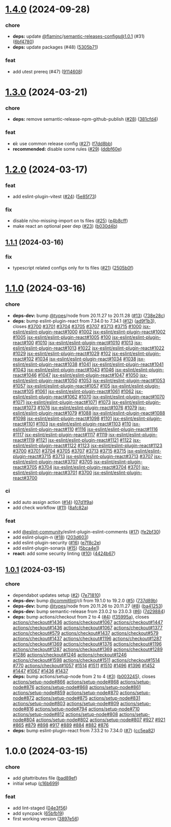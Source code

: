# [1.4.0](https://github.com/capitnflam/eslint-plugin/compare/v1.3.0...v1.4.0) (2024-09-28)


### chore

* **deps:** update [@flaminc](https://github.com/flaminc)/semantic-releases-configs@1.0.1 (#31) ([6bf4780](https://github.com/capitnflam/eslint-plugin/commit/6bf47808b88a23fe8eef16ca1d35266c62bbe644))
* **deps:** update packages (#48) ([5305b71](https://github.com/capitnflam/eslint-plugin/commit/5305b71bb7e1c0b20213e27177e76daf084c2874))


### feat

* add utest prereq (#47) ([9114608](https://github.com/capitnflam/eslint-plugin/commit/91146080bab8560c1e3dd43ae22d994a2e07916e))

# [1.3.0](https://github.com/capitnflam/eslint-plugin/compare/v1.2.0...v1.3.0) (2024-03-21)


### chore

* **deps:** remove semantic-release-npm-github-publish ([#28](https://github.com/capitnflam/eslint-plugin/issues/28)) ([381cfd4](https://github.com/capitnflam/eslint-plugin/commit/381cfd4123772f9c0735e8c1085a3dd2c77c50d7))


### feat

* **ci:** use common release config ([#27](https://github.com/capitnflam/eslint-plugin/issues/27)) ([f7dd8bb](https://github.com/capitnflam/eslint-plugin/commit/f7dd8bb5a93a99ebd674b5d6d4a22fabdb6a1833))
* **recommended:** disable some rules ([#29](https://github.com/capitnflam/eslint-plugin/issues/29)) ([ddbf60e](https://github.com/capitnflam/eslint-plugin/commit/ddbf60e30f4f180d2e26c89f39d96a7468a046ea))

# [1.2.0](https://github.com/capitnflam/eslint-plugin/compare/v1.1.1...v1.2.0) (2024-03-17)


### feat

* add eslint-plugin-vitest ([#24](https://github.com/capitnflam/eslint-plugin/issues/24)) ([5e85f73](https://github.com/capitnflam/eslint-plugin/commit/5e85f73db0b331d139b92e5734e5b323995a575c))


### fix

* disable n/no-missing-import on ts files ([#25](https://github.com/capitnflam/eslint-plugin/issues/25)) ([e4b8cff](https://github.com/capitnflam/eslint-plugin/commit/e4b8cffdfef0f07fe736aba5cfed4b4857eb6f37))
* make react an optional peer dep ([#23](https://github.com/capitnflam/eslint-plugin/issues/23)) ([b030d4b](https://github.com/capitnflam/eslint-plugin/commit/b030d4b3ee7e35aa694e0d7c84142c368651d41d))

## [1.1.1](https://github.com/capitnflam/eslint-plugin/compare/v1.1.0...v1.1.1) (2024-03-16)


### fix

* typescript related configs only for ts files ([#21](https://github.com/capitnflam/eslint-plugin/issues/21)) ([2505b0f](https://github.com/capitnflam/eslint-plugin/commit/2505b0fada8260bd0a4829cbff2605e26f202f99))

# [1.1.0](https://github.com/capitnflam/eslint-plugin/compare/v1.0.1...v1.1.0) (2024-03-16)


### chore

* **deps-dev:** bump [@types](https://github.com/types)/node from 20.11.27 to 20.11.28 ([#13](https://github.com/capitnflam/eslint-plugin/issues/13)) ([738e28c](https://github.com/capitnflam/eslint-plugin/commit/738e28cc2586fb29c0dc277b6c9c5d45d334d349))
* **deps:** bump eslint-plugin-react from 7.34.0 to 7.34.1 ([#12](https://github.com/capitnflam/eslint-plugin/issues/12)) ([ad9f1b3](https://github.com/capitnflam/eslint-plugin/commit/ad9f1b30edc6236f7ec7649b0b251f735644e4dc)), closes [#3700](https://github.com/capitnflam/eslint-plugin/issues/3700) [#3701](https://github.com/capitnflam/eslint-plugin/issues/3701) [#3704](https://github.com/capitnflam/eslint-plugin/issues/3704) [#3705](https://github.com/capitnflam/eslint-plugin/issues/3705) [#3707](https://github.com/capitnflam/eslint-plugin/issues/3707) [#3713](https://github.com/capitnflam/eslint-plugin/issues/3713) [#3715](https://github.com/capitnflam/eslint-plugin/issues/3715) [#1000](https://github.com/capitnflam/eslint-plugin/issues/1000) [jsx-eslint/eslint-plugin-react#1000](https://github.com/jsx-eslint/eslint-plugin-react/issues/1000) [#1002](https://github.com/capitnflam/eslint-plugin/issues/1002) [jsx-eslint/eslint-plugin-react#1002](https://github.com/jsx-eslint/eslint-plugin-react/issues/1002) [#1005](https://github.com/capitnflam/eslint-plugin/issues/1005) [jsx-eslint/eslint-plugin-react#1005](https://github.com/jsx-eslint/eslint-plugin-react/issues/1005) [#100](https://github.com/capitnflam/eslint-plugin/issues/100) [jsx-eslint/eslint-plugin-react#100](https://github.com/jsx-eslint/eslint-plugin-react/issues/100) [#1010](https://github.com/capitnflam/eslint-plugin/issues/1010) [jsx-eslint/eslint-plugin-react#1010](https://github.com/jsx-eslint/eslint-plugin-react/issues/1010) [#1013](https://github.com/capitnflam/eslint-plugin/issues/1013) [jsx-eslint/eslint-plugin-react#1013](https://github.com/jsx-eslint/eslint-plugin-react/issues/1013) [#1022](https://github.com/capitnflam/eslint-plugin/issues/1022) [jsx-eslint/eslint-plugin-react#1022](https://github.com/jsx-eslint/eslint-plugin-react/issues/1022) [#1029](https://github.com/capitnflam/eslint-plugin/issues/1029) [jsx-eslint/eslint-plugin-react#1029](https://github.com/jsx-eslint/eslint-plugin-react/issues/1029) [#102](https://github.com/capitnflam/eslint-plugin/issues/102) [jsx-eslint/eslint-plugin-react#102](https://github.com/jsx-eslint/eslint-plugin-react/issues/102) [#1034](https://github.com/capitnflam/eslint-plugin/issues/1034) [jsx-eslint/eslint-plugin-react#1034](https://github.com/jsx-eslint/eslint-plugin-react/issues/1034) [#1038](https://github.com/capitnflam/eslint-plugin/issues/1038) [jsx-eslint/eslint-plugin-react#1038](https://github.com/jsx-eslint/eslint-plugin-react/issues/1038) [#1041](https://github.com/capitnflam/eslint-plugin/issues/1041) [jsx-eslint/eslint-plugin-react#1041](https://github.com/jsx-eslint/eslint-plugin-react/issues/1041) [#1043](https://github.com/capitnflam/eslint-plugin/issues/1043) [jsx-eslint/eslint-plugin-react#1043](https://github.com/jsx-eslint/eslint-plugin-react/issues/1043) [#1046](https://github.com/capitnflam/eslint-plugin/issues/1046) [jsx-eslint/eslint-plugin-react#1046](https://github.com/jsx-eslint/eslint-plugin-react/issues/1046) [#1047](https://github.com/capitnflam/eslint-plugin/issues/1047) [jsx-eslint/eslint-plugin-react#1047](https://github.com/jsx-eslint/eslint-plugin-react/issues/1047) [#1050](https://github.com/capitnflam/eslint-plugin/issues/1050) [jsx-eslint/eslint-plugin-react#1050](https://github.com/jsx-eslint/eslint-plugin-react/issues/1050) [#1053](https://github.com/capitnflam/eslint-plugin/issues/1053) [jsx-eslint/eslint-plugin-react#1053](https://github.com/jsx-eslint/eslint-plugin-react/issues/1053) [#1057](https://github.com/capitnflam/eslint-plugin/issues/1057) [jsx-eslint/eslint-plugin-react#1057](https://github.com/jsx-eslint/eslint-plugin-react/issues/1057) [#105](https://github.com/capitnflam/eslint-plugin/issues/105) [jsx-eslint/eslint-plugin-react#105](https://github.com/jsx-eslint/eslint-plugin-react/issues/105) [#1061](https://github.com/capitnflam/eslint-plugin/issues/1061) [jsx-eslint/eslint-plugin-react#1061](https://github.com/jsx-eslint/eslint-plugin-react/issues/1061) [#1062](https://github.com/capitnflam/eslint-plugin/issues/1062) [jsx-eslint/eslint-plugin-react#1062](https://github.com/jsx-eslint/eslint-plugin-react/issues/1062) [#1070](https://github.com/capitnflam/eslint-plugin/issues/1070) [jsx-eslint/eslint-plugin-react#1070](https://github.com/jsx-eslint/eslint-plugin-react/issues/1070) [#1071](https://github.com/capitnflam/eslint-plugin/issues/1071) [jsx-eslint/eslint-plugin-react#1071](https://github.com/jsx-eslint/eslint-plugin-react/issues/1071) [#1073](https://github.com/capitnflam/eslint-plugin/issues/1073) [jsx-eslint/eslint-plugin-react#1073](https://github.com/jsx-eslint/eslint-plugin-react/issues/1073) [#1076](https://github.com/capitnflam/eslint-plugin/issues/1076) [jsx-eslint/eslint-plugin-react#1076](https://github.com/jsx-eslint/eslint-plugin-react/issues/1076) [#1079](https://github.com/capitnflam/eslint-plugin/issues/1079) [jsx-eslint/eslint-plugin-react#1079](https://github.com/jsx-eslint/eslint-plugin-react/issues/1079) [#1088](https://github.com/capitnflam/eslint-plugin/issues/1088) [jsx-eslint/eslint-plugin-react#1088](https://github.com/jsx-eslint/eslint-plugin-react/issues/1088) [#1098](https://github.com/capitnflam/eslint-plugin/issues/1098) [jsx-eslint/eslint-plugin-react#1098](https://github.com/jsx-eslint/eslint-plugin-react/issues/1098) [#1101](https://github.com/capitnflam/eslint-plugin/issues/1101) [jsx-eslint/eslint-plugin-react#1101](https://github.com/jsx-eslint/eslint-plugin-react/issues/1101) [#1103](https://github.com/capitnflam/eslint-plugin/issues/1103) [jsx-eslint/eslint-plugin-react#1103](https://github.com/jsx-eslint/eslint-plugin-react/issues/1103) [#110](https://github.com/capitnflam/eslint-plugin/issues/110) [jsx-eslint/eslint-plugin-react#110](https://github.com/jsx-eslint/eslint-plugin-react/issues/110) [#1116](https://github.com/capitnflam/eslint-plugin/issues/1116) [jsx-eslint/eslint-plugin-react#1116](https://github.com/jsx-eslint/eslint-plugin-react/issues/1116) [#1117](https://github.com/capitnflam/eslint-plugin/issues/1117) [jsx-eslint/eslint-plugin-react#1117](https://github.com/jsx-eslint/eslint-plugin-react/issues/1117) [#1119](https://github.com/capitnflam/eslint-plugin/issues/1119) [jsx-eslint/eslint-plugin-react#1119](https://github.com/jsx-eslint/eslint-plugin-react/issues/1119) [#1121](https://github.com/capitnflam/eslint-plugin/issues/1121) [jsx-eslint/eslint-plugin-react#1121](https://github.com/jsx-eslint/eslint-plugin-react/issues/1121) [#1122](https://github.com/capitnflam/eslint-plugin/issues/1122) [jsx-eslint/eslint-plugin-react#1122](https://github.com/jsx-eslint/eslint-plugin-react/issues/1122) [#1123](https://github.com/capitnflam/eslint-plugin/issues/1123) [jsx-eslint/eslint-plugin-react#1123](https://github.com/jsx-eslint/eslint-plugin-react/issues/1123) [#3700](https://github.com/capitnflam/eslint-plugin/issues/3700) [#3701](https://github.com/capitnflam/eslint-plugin/issues/3701) [#3704](https://github.com/capitnflam/eslint-plugin/issues/3704) [#3705](https://github.com/capitnflam/eslint-plugin/issues/3705) [#3707](https://github.com/capitnflam/eslint-plugin/issues/3707) [#3713](https://github.com/capitnflam/eslint-plugin/issues/3713) [#3715](https://github.com/capitnflam/eslint-plugin/issues/3715) [#3715](https://github.com/capitnflam/eslint-plugin/issues/3715) [jsx-eslint/eslint-plugin-react#3715](https://github.com/jsx-eslint/eslint-plugin-react/issues/3715) [#3713](https://github.com/capitnflam/eslint-plugin/issues/3713) [jsx-eslint/eslint-plugin-react#3713](https://github.com/jsx-eslint/eslint-plugin-react/issues/3713) [#3707](https://github.com/capitnflam/eslint-plugin/issues/3707) [jsx-eslint/eslint-plugin-react#3707](https://github.com/jsx-eslint/eslint-plugin-react/issues/3707) [#3705](https://github.com/capitnflam/eslint-plugin/issues/3705) [jsx-eslint/eslint-plugin-react#3705](https://github.com/jsx-eslint/eslint-plugin-react/issues/3705) [#3704](https://github.com/capitnflam/eslint-plugin/issues/3704) [jsx-eslint/eslint-plugin-react#3704](https://github.com/jsx-eslint/eslint-plugin-react/issues/3704) [#3701](https://github.com/capitnflam/eslint-plugin/issues/3701) [jsx-eslint/eslint-plugin-react#3701](https://github.com/jsx-eslint/eslint-plugin-react/issues/3701) [#3700](https://github.com/capitnflam/eslint-plugin/issues/3700) [jsx-eslint/eslint-plugin-react#3700](https://github.com/jsx-eslint/eslint-plugin-react/issues/3700)


### ci

* add auto assign action ([#14](https://github.com/capitnflam/eslint-plugin/issues/14)) ([07d1f9a](https://github.com/capitnflam/eslint-plugin/commit/07d1f9a40cbfe6496af40ebdb42a57136e2ad1a0))
* add check workflow ([#11](https://github.com/capitnflam/eslint-plugin/issues/11)) ([8afc82a](https://github.com/capitnflam/eslint-plugin/commit/8afc82a7ee5de0fada0bdca266f5575eb2eab1e9))


### feat

* add [@eslint-community](https://github.com/eslint-community)/eslint-plugin-eslint-comments ([#17](https://github.com/capitnflam/eslint-plugin/issues/17)) ([fe2bf30](https://github.com/capitnflam/eslint-plugin/commit/fe2bf30b5f90914deacec90dba8f1b173cf5de60))
* add eslint-plugin-n ([#18](https://github.com/capitnflam/eslint-plugin/issues/18)) ([203d603](https://github.com/capitnflam/eslint-plugin/commit/203d603baa9563d6c958cc088ee11d6b2c36828c))
* add eslint-plugin-security ([#16](https://github.com/capitnflam/eslint-plugin/issues/16)) ([e7f8c2e](https://github.com/capitnflam/eslint-plugin/commit/e7f8c2ed4e898774f94ab4d6c807960b0f542d10))
* add eslint-plugin-sonarjs ([#15](https://github.com/capitnflam/eslint-plugin/issues/15)) ([5bca4e1](https://github.com/capitnflam/eslint-plugin/commit/5bca4e1c43985fc01c820471585408e41fc74e1f))
* **react:** add some security linting ([#10](https://github.com/capitnflam/eslint-plugin/issues/10)) ([4424b67](https://github.com/capitnflam/eslint-plugin/commit/4424b6799ad0946092d9adf6d96973261fa1ac77))

## [1.0.1](https://github.com/capitnflam/eslint-plugin/compare/v1.0.0...v1.0.1) (2024-03-15)


### chore

* dependabot updates setup ([#2](https://github.com/capitnflam/eslint-plugin/issues/2)) ([7e71810](https://github.com/capitnflam/eslint-plugin/commit/7e71810a45b8bfa5de3930fb78816f47a50c141a))
* **deps-dev:** bump [@commitlint](https://github.com/commitlint)/cli from 19.1.0 to 19.2.0 ([#5](https://github.com/capitnflam/eslint-plugin/issues/5)) ([737d89b](https://github.com/capitnflam/eslint-plugin/commit/737d89b6c46ec7cb92df1122731bcff95e5a448d))
* **deps-dev:** bump [@types](https://github.com/types)/node from 20.11.26 to 20.11.27 ([#8](https://github.com/capitnflam/eslint-plugin/issues/8)) ([ba41253](https://github.com/capitnflam/eslint-plugin/commit/ba41253b16f4d61859c7221982d857ebe6bbe725))
* **deps-dev:** bump semantic-release from 23.0.2 to 23.0.3 ([#6](https://github.com/capitnflam/eslint-plugin/issues/6)) ([7d29884](https://github.com/capitnflam/eslint-plugin/commit/7d29884847d7623000d201f946bdb9b2f0ec8d28))
* **deps:** bump actions/checkout from 2 to 4 ([#4](https://github.com/capitnflam/eslint-plugin/issues/4)) ([f35995a](https://github.com/capitnflam/eslint-plugin/commit/f35995a356122bce61baa86ae797259e943ddc74)), closes [actions/checkout#1436](https://github.com/actions/checkout/issues/1436) [actions/checkout#1067](https://github.com/actions/checkout/issues/1067) [actions/checkout#1447](https://github.com/actions/checkout/issues/1447) [actions/checkout#1436](https://github.com/actions/checkout/issues/1436) [actions/checkout#1067](https://github.com/actions/checkout/issues/1067) [actions/checkout#1377](https://github.com/actions/checkout/issues/1377) [actions/checkout#579](https://github.com/actions/checkout/issues/579) [actions/checkout#1437](https://github.com/actions/checkout/issues/1437) [actions/checkout#579](https://github.com/actions/checkout/issues/579) [actions/checkout#1437](https://github.com/actions/checkout/issues/1437) [actions/checkout#1196](https://github.com/actions/checkout/issues/1196) [actions/checkout#1287](https://github.com/actions/checkout/issues/1287) [actions/checkout#1369](https://github.com/actions/checkout/issues/1369) [actions/checkout#1376](https://github.com/actions/checkout/issues/1376) [actions/checkout#1196](https://github.com/actions/checkout/issues/1196) [actions/checkout#1287](https://github.com/actions/checkout/issues/1287) [actions/checkout#1369](https://github.com/actions/checkout/issues/1369) [actions/checkout#1289](https://github.com/actions/checkout/issues/1289) [#1286](https://github.com/capitnflam/eslint-plugin/issues/1286) [actions/checkout#1246](https://github.com/actions/checkout/issues/1246) [actions/checkout#1246](https://github.com/actions/checkout/issues/1246) [actions/checkout#1598](https://github.com/actions/checkout/issues/1598) [actions/checkout#1511](https://github.com/actions/checkout/issues/1511) [actions/checkout#1514](https://github.com/actions/checkout/issues/1514) [#770](https://github.com/capitnflam/eslint-plugin/issues/770) [actions/checkout#1057](https://github.com/actions/checkout/issues/1057) [#1514](https://github.com/capitnflam/eslint-plugin/issues/1514) [#1511](https://github.com/capitnflam/eslint-plugin/issues/1511) [#1510](https://github.com/capitnflam/eslint-plugin/issues/1510) [#1496](https://github.com/capitnflam/eslint-plugin/issues/1496) [#1396](https://github.com/capitnflam/eslint-plugin/issues/1396) [#1452](https://github.com/capitnflam/eslint-plugin/issues/1452) [#1447](https://github.com/capitnflam/eslint-plugin/issues/1447) [#1067](https://github.com/capitnflam/eslint-plugin/issues/1067) [#1436](https://github.com/capitnflam/eslint-plugin/issues/1436) [#1437](https://github.com/capitnflam/eslint-plugin/issues/1437)
* **deps:** bump actions/setup-node from 2 to 4 ([#3](https://github.com/capitnflam/eslint-plugin/issues/3)) ([b003245](https://github.com/capitnflam/eslint-plugin/commit/b003245640fcaa9f96a2745cdd521d9cd15489c0)), closes [actions/setup-node#866](https://github.com/actions/setup-node/issues/866) [actions/setup-node#868](https://github.com/actions/setup-node/issues/868) [actions/setup-node#876](https://github.com/actions/setup-node/issues/876) [actions/setup-node#868](https://github.com/actions/setup-node/issues/868) [actions/setup-node#861](https://github.com/actions/setup-node/issues/861) [actions/setup-node#859](https://github.com/actions/setup-node/issues/859) [actions/setup-node#870](https://github.com/actions/setup-node/issues/870) [actions/setup-node#872](https://github.com/actions/setup-node/issues/872) [actions/setup-node#875](https://github.com/actions/setup-node/issues/875) [actions/setup-node#831](https://github.com/actions/setup-node/issues/831) [actions/setup-node#803](https://github.com/actions/setup-node/issues/803) [actions/setup-node#809](https://github.com/actions/setup-node/issues/809) [actions/setup-node#816](https://github.com/actions/setup-node/issues/816) [actions/setup-node#794](https://github.com/actions/setup-node/issues/794) [actions/setup-node#710](https://github.com/actions/setup-node/issues/710) [actions/setup-node#812](https://github.com/actions/setup-node/issues/812) [actions/setup-node#808](https://github.com/actions/setup-node/issues/808) [actions/setup-node#804](https://github.com/actions/setup-node/issues/804) [actions/setup-node#802](https://github.com/actions/setup-node/issues/802) [actions/setup-node#807](https://github.com/actions/setup-node/issues/807) [#927](https://github.com/capitnflam/eslint-plugin/issues/927) [#921](https://github.com/capitnflam/eslint-plugin/issues/921) [#865](https://github.com/capitnflam/eslint-plugin/issues/865) [#879](https://github.com/capitnflam/eslint-plugin/issues/879) [#898](https://github.com/capitnflam/eslint-plugin/issues/898) [#917](https://github.com/capitnflam/eslint-plugin/issues/917) [#889](https://github.com/capitnflam/eslint-plugin/issues/889) [#884](https://github.com/capitnflam/eslint-plugin/issues/884) [#882](https://github.com/capitnflam/eslint-plugin/issues/882) [#876](https://github.com/capitnflam/eslint-plugin/issues/876)
* **deps:** bump eslint-plugin-react from 7.33.2 to 7.34.0 ([#7](https://github.com/capitnflam/eslint-plugin/issues/7)) ([cc5ea82](https://github.com/capitnflam/eslint-plugin/commit/cc5ea8241576a7572db4f25c35e31908ca8919b1))

# 1.0.0 (2024-03-15)


### chore

* add gitattributes file ([bad89ef](https://github.com/capitnflam/eslint-plugin/commit/bad89ef76f6d5f84866d54032e6f70901d960057))
* initial setup ([c16b699](https://github.com/capitnflam/eslint-plugin/commit/c16b699a8d7eff2f7aa54c18b2395f809e49c136))


### feat

* add lint-staged ([04e3f56](https://github.com/capitnflam/eslint-plugin/commit/04e3f569825e5b99b443f5882f7bacea0064152f))
* add syncpack ([65bfb19](https://github.com/capitnflam/eslint-plugin/commit/65bfb198e0f7ef3e35dc3f57081e2b6f4aee26e1))
* first working version ([3897e56](https://github.com/capitnflam/eslint-plugin/commit/3897e56d5eab97c99b4fa93f9fe324c0fbab62d0))
